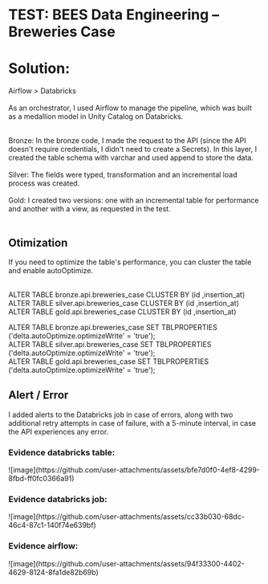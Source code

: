 <h1>TEST: BEES Data Engineering – Breweries Case</h1>

<h1>Solution:</h1> Airflow > Databricks </br> </br>
As an orchestrator, I used Airflow to manage the pipeline, which was built as a medallion model in Unity Catalog on Databricks. </br></br>

Bronze: In the bronze code, I made the request to the API (since the API doesn't require credentials, I didn't need to create a Secrets). In this layer, I created the table schema with varchar and used append to store the data. </br> </br>
Silver: The fields were typed, transformation and an incremental load process was created. </br> </br>
Gold: I created two versions: one with an incremental table for performance and another with a view, as requested in the test. </br> </br>

<h2>Otimization</h2>
If you need to optimize the table's performance, you can cluster the table and enable autoOptimize. </br> </br>

ALTER TABLE bronze.api.breweries_case CLUSTER BY (id ,insertion_at) </br>
ALTER TABLE silver.api.breweries_case CLUSTER BY (id ,insertion_at) </br>
ALTER TABLE gold.api.breweries_case CLUSTER BY (id ,insertion_at) </br>

ALTER TABLE bronze.api.breweries_case SET TBLPROPERTIES ('delta.autoOptimize.optimizeWrite' = 'true'); </br>
ALTER TABLE silver.api.breweries_case SET TBLPROPERTIES ('delta.autoOptimize.optimizeWrite' = 'true'); </br>
ALTER TABLE gold.api.breweries_case SET TBLPROPERTIES ('delta.autoOptimize.optimizeWrite' = 'true'); </br>

<h2>Alert / Error </h2>
I added alerts to the Databricks job in case of errors, along with two additional retry attempts in case of failure, with a 5-minute interval, in case the API experiences any error.

<h3> Evidence databricks table: </h3>
![image](https://github.com/user-attachments/assets/bfe7d0f0-4ef8-4299-8fbd-ff0fc0366a91)

<h3> Evidence databricks job:  </h3>
![image](https://github.com/user-attachments/assets/cc33b030-68dc-46c4-87c1-140f74e639bf)

<h3>  Evidence airflow: </h3>
![image](https://github.com/user-attachments/assets/94f33300-4402-4629-8124-8fa1de82b69b)


